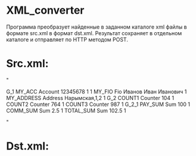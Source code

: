 # XML_converter
Программа преобразует найденные в заданном каталоге xml файлы в формате src.xml в формат dst.xml. Результат сохраняет в отдельном каталоге и отправляет по HTTP методом POST.

# Src.xml:
"<?xml version="1.0" encoding="utf-8"?>
<Form>
    <Groups>
        <Group>
            <name>G_1</name>
            <Fields>
                <Field>
                    <name>MY_ACC</name>
                    <type>Account</type>
                    <value>12345678</value>
                    <required>1</required>
                    <digitOnly>1</digitOnly>
                </Field>
                <Field>
                    <name>MY_FIO</name>
                    <type>Fio</type>
                    <value>Иванов Иван Иванович</value>
                    <readOnly>1</readOnly>
                </Field>
                <Field>
                    <name>MY_ADDRESS</name>
                    <type>Address</type>
                    <value>Нарымская,1,2</value>
                    <readOnly>1</readOnly>
                </Field>
            </Fields>
        </Group>
        <Group>
            <name>G_2</name>
            <Fields>
                <Field>
                    <name>COUNT1</name>
                    <type>Counter</type>
                    <value>104</value>
                    <required>1</required>
                </Field>
                <Field>
                    <name>COUNT2</name>
                    <type>Counter</type>
                    <value>764</value>
                    <required>1</required>
                </Field>
                <Field>
                    <name>COUNT3</name>
                    <type>Counter</type>
                    <value>987</value>
                    <required>1</required>
                </Field>
            </Fields>
            <Groups>
                <Group>
                    <name>G_2_1</name>
                    <Fields>
                        <Field>
                            <name>PAY_SUM</name>
                            <type>Sum</type>
                            <value>100</value>
                            <required>1</required>
                        </Field>
                        <Field>
                            <name>COMM_SUM</name>
                            <type>Sum</type>
                            <value>2.5</value>
                            <readOnly>1</readOnly>
                        </Field>
                        <Field>
                            <name>TOTAL_SUM</name>
                            <type>Sum</type>
                            <value>102.5</value>
                            <required>1</required>
                        </Field>
                    </Fields>
                </Group>
            </Groups>
        </Group>
    </Groups>
</Form>"

# Dst.xml:
<?xml version="1.0" encoding="utf-8"?>
<Data>
	<Account name="MY_ACC" required="true" digitOnly="true" value="12345678"/>
	<Fio name="MY_FIO" readOnly="true" value="Иванов Иван Иванович"/>
	<Address name="MY_ADDRESS" readOnly="true" street="Нарымская" house="1" flat="2"/>
	<Counter name="COUNT1" required="true" value="104"/>
	<Counter name="COUNT2" required="true" value="764"/>
	<Counter name="COUNT3" required="true" value="987"/>
	<Sum name="PAY_SUM" required="true" value="100.00"/>
	<Sum name="COMM_SUM" readOnly="true" value="2.50"/>
	<Sum name="TOTAL_SUM" required="true" value="102.50"/>
</Data>
